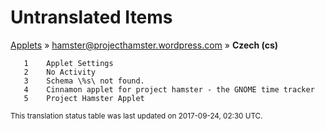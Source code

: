 # Untranslated Items
[Applets](../../../README.md) &#187; [hamster@projecthamster.wordpress.com](../README.md) &#187; **Czech (cs)**

       1	Applet Settings
       2	No Activity
       3	Schema \%s\ not found.
       4	Cinnamon applet for project hamster - the GNOME time tracker
       5	Project Hamster Applet

<sup>This translation status table was last updated on 2017-09-24, 02:30 UTC.</sup>
